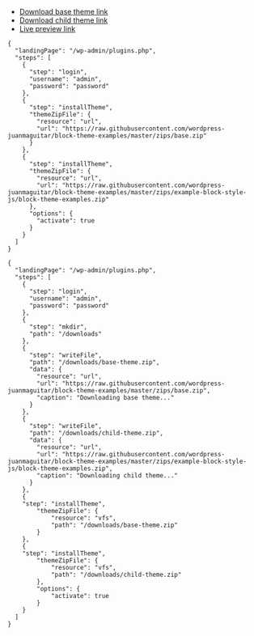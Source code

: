 - [Download base theme link](https://raw.githubusercontent.com/wordpress-juanmaguitar/block-theme-examples/master/zips/base.zip)
- [Download child theme link](https://raw.githubusercontent.com/wordpress-juanmaguitar/block-theme-examples/master/zips/example-block-style-js.zip)
- [Live preview link](https://playground.wordpress.net/#%7B%22landingPage%22%3A%22%2Fwp-admin%2Fplugins.php%22%2C%22steps%22%3A%5B%7B%22step%22%3A%22login%22%2C%22username%22%3A%22admin%22%2C%22password%22%3A%22password%22%7D%2C%7B%22step%22%3A%22installTheme%22%2C%22themeZipFile%22%3A%7B%22resource%22%3A%22url%22%2C%22url%22%3A%22https%3A%2F%2Fraw.githubusercontent.com%2Fwordpress-juanmaguitar%2Fblock-theme-examples%2Fmaster%2Fzips%2Fbase.zip%22%7D%7D%2C%7B%22step%22%3A%22installTheme%22%2C%22themeZipFile%22%3A%7B%22resource%22%3A%22url%22%2C%22url%22%3A%22https%3A%2F%2Fraw.githubusercontent.com%2Fwordpress-juanmaguitar%2Fblock-theme-examples%2Fmaster%2Fzips%2Fexample-block-style-js%2Fblock-theme-examples.zip%22%7D%2C%22options%22%3A%7B%22activate%22%3Atrue%7D%7D%5D%7D)


```
{
  "landingPage": "/wp-admin/plugins.php",
  "steps": [
    {
      "step": "login",
      "username": "admin",
      "password": "password"
    },
    {
      "step": "installTheme",
      "themeZipFile": {
        "resource": "url",
        "url": "https://raw.githubusercontent.com/wordpress-juanmaguitar/block-theme-examples/master/zips/base.zip"
      }
    },
    {
      "step": "installTheme",
      "themeZipFile": {
        "resource": "url",
        "url": "https://raw.githubusercontent.com/wordpress-juanmaguitar/block-theme-examples/master/zips/example-block-style-js/block-theme-examples.zip"
      },
      "options": {
        "activate": true
      }
    }
  ]
}
```


```
{
  "landingPage": "/wp-admin/plugins.php",
  "steps": [
    {
      "step": "login",
      "username": "admin",
      "password": "password"
    },
    {
      "step": "mkdir",
      "path": "/downloads"
    },
    {
      "step": "writeFile",
      "path": "/downloads/base-theme.zip",
      "data": {
        "resource": "url",
        "url": "https://raw.githubusercontent.com/wordpress-juanmaguitar/block-theme-examples/master/zips/base.zip",
        "caption": "Downloading base theme..."
      }
    },
    {
      "step": "writeFile",
      "path": "/downloads/child-theme.zip",
      "data": {
        "resource": "url",
        "url": "https://raw.githubusercontent.com/wordpress-juanmaguitar/block-theme-examples/master/zips/example-block-style-js/block-theme-examples.zip",
        "caption": "Downloading child theme..."
      }
    },
    {
    "step": "installTheme",
        "themeZipFile": {
            "resource": "vfs",
            "path": "/downloads/base-theme.zip"
        }
    },
    {
    "step": "installTheme",
        "themeZipFile": {
            "resource": "vfs",
            "path": "/downloads/child-theme.zip"
        },
        "options": {
            "activate": true
        }
    }
  ]
}
```
